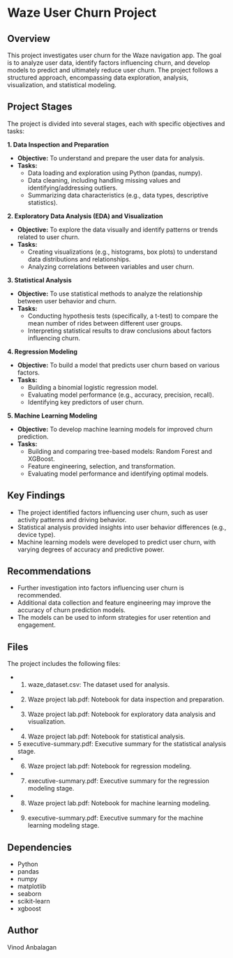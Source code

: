 # Waze User Churn Project

## Overview

This project investigates user churn for the Waze navigation app. The goal is to analyze user data, identify factors influencing churn, and develop models to predict and ultimately reduce user churn. The project follows a structured approach, encompassing data exploration, analysis, visualization, and statistical modeling.

## Project Stages

The project is divided into several stages, each with specific objectives and tasks:

**1. Data Inspection and Preparation**

- **Objective:** To understand and prepare the user data for analysis.
- **Tasks:**
  - Data loading and exploration using Python (pandas, numpy).
  - Data cleaning, including handling missing values and identifying/addressing outliers.
  - Summarizing data characteristics (e.g., data types, descriptive statistics).

**2. Exploratory Data Analysis (EDA) and Visualization**

- **Objective:** To explore the data visually and identify patterns or trends related to user churn.
- **Tasks:**
  - Creating visualizations (e.g., histograms, box plots) to understand data distributions and relationships.
  - Analyzing correlations between variables and user churn.

**3. Statistical Analysis**

- **Objective:** To use statistical methods to analyze the relationship between user behavior and churn.
- **Tasks:**
  - Conducting hypothesis tests (specifically, a t-test) to compare the mean number of rides between different user groups.
  - Interpreting statistical results to draw conclusions about factors influencing churn.

**4. Regression Modeling**

- **Objective:** To build a model that predicts user churn based on various factors.
- **Tasks:**
  - Building a binomial logistic regression model.
  - Evaluating model performance (e.g., accuracy, precision, recall).
  - Identifying key predictors of user churn.

**5. Machine Learning Modeling**

- **Objective:** To develop machine learning models for improved churn prediction.
- **Tasks:**
  - Building and comparing tree-based models: Random Forest and XGBoost.
  - Feature engineering, selection, and transformation.
  - Evaluating model performance and identifying optimal models.

## Key Findings

- The project identified factors influencing user churn, such as user activity patterns and driving behavior.
- Statistical analysis provided insights into user behavior differences (e.g., device type).
- Machine learning models were developed to predict user churn, with varying degrees of accuracy and predictive power.

## Recommendations

- Further investigation into factors influencing user churn is recommended.
- Additional data collection and feature engineering may improve the accuracy of churn prediction models.
- The models can be used to inform strategies for user retention and engagement.

## Files

The project includes the following files:

- 1. waze_dataset.csv: The dataset used for analysis.
- 2. Waze project lab.pdf: Notebook for data inspection and preparation.
- 3. Waze project lab.pdf: Notebook for exploratory data analysis and visualization.
- 4. Waze project lab.pdf: Notebook for statistical analysis.
- 5 executive-summary.pdf: Executive summary for the statistical analysis stage.
- 6. Waze project lab.pdf: Notebook for regression modeling.
- 7. executive-summary.pdf: Executive summary for the regression modeling stage.
- 8. Waze project lab.pdf: Notebook for machine learning modeling.
- 9. executive-summary.pdf: Executive summary for the machine learning modeling stage.

## Dependencies

- Python
- pandas
- numpy
- matplotlib
- seaborn
- scikit-learn
- xgboost

## Author

Vinod Anbalagan
